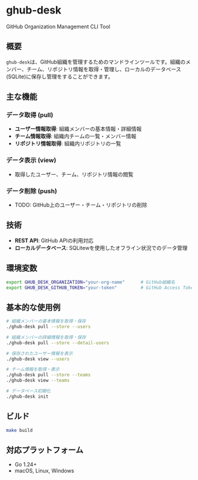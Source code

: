 # ghub-desk

GitHub Organization Management CLI Tool

## 概要

`ghub-desk`は、GitHub組織を管理するためのマンドラインツールです。組織のメンバー、チーム、リポジトリ情報を取得・管理し、ローカルのデータベース(SQLite)に保存し管理をすることができます。

## 主な機能

### データ取得 (pull)
- **ユーザー情報取得**: 組織メンバーの基本情報・詳細情報
- **チーム情報取得**: 組織内チームの一覧・メンバー情報
- **リポジトリ情報取得**: 組織内リポジトリの一覧

### データ表示 (view)
- 取得したユーザー、チーム、リポジトリ情報の閲覧

### データ削除 (push)
- TODO: GitHub上のユーザー・チーム・リポジトリの削除

## 技術

- **REST API**: GitHub APIの利用対応
- **ローカルデータベース**: SQLitewを使用したオフライン状況でのデータ管理

## 環境変数

```bash
export GHUB_DESK_ORGANIZATION="your-org-name"      # GitHub組織名
export GHUB_DESK_GITHUB_TOKEN="your-token"         # GitHub Access Token
```

## 基本的な使用例

```bash
# 組織メンバーの基本情報を取得・保存
./ghub-desk pull --store --users

# 組織メンバーの詳細情報を取得・保存
./ghub-desk pull --store --detail-users

# 保存されたユーザー情報を表示
./ghub-desk view --users

# チーム情報を取得・表示
./ghub-desk pull --store --teams
./ghub-desk view --teams

# データベース初期化
./ghub-desk init
```

## ビルド

```bash
make build
```

## 対応プラットフォーム

- Go 1.24+
- macOS, Linux, Windows
